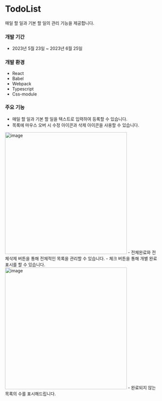 # TodoList

매일 할 일과 기본 할 일의  관리 기능을 제공합니다. 

### 개발 기간

- 2023년 5월 23일 ~ 2023년 6월 25일

### 개발 환경

- React
- Babel
- Webpack
- Typescript
- Css-module

### 주요 기능

- 매일 할 일과 기본 할 일을 텍스트로 입력하여 등록할 수 있습니다. 
- 목록에 마우스 오버 시 수정 아이콘과 삭제 아이콘을 사용할 수 있습니다.
<img width="400" alt="image" src="https://github.com/SPOTBENGALS/TodoList/assets/119286806/34969125-69ba-4339-89e2-f1f6992a1407">
- 전체완료와 전체삭제 버튼을 통해 전체적인 목록을 관리할 수 있습니다.
- 체크 버튼을 통해 개별 완료 표시를 할 수 있습니다.
<img width="400" alt="image" src="https://github.com/SPOTBENGALS/TodoList/assets/119286806/81db7a2c-66dc-4ff2-b2d0-a70713a0e2f2">
- 완료되지 않는 목록의 수를 표시해드립니다.
